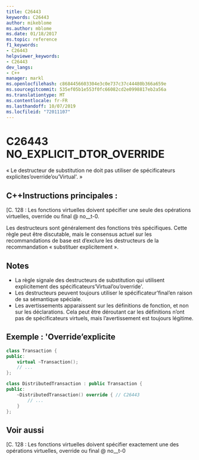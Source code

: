 ```yaml
---
title: C26443
keywords: C26443
author: mikeblome
ms.author: mblome
ms.date: 01/18/2017
ms.topic: reference
f1_keywords:
- C26443
helpviewer_keywords:
- C26443
dev_langs:
- C++
manager: markl
ms.openlocfilehash: c8684456603304e3c0e737c37c44480b366a659e
ms.sourcegitcommit: 535ef05b1e553f0fc66082cd2e0998817eb2a56a
ms.translationtype: MT
ms.contentlocale: fr-FR
ms.lasthandoff: 10/07/2019
ms.locfileid: "72011107"
---
```

# <a name="c26443-no_explicit_dtor_override"></a>C26443 NO_EXPLICIT_DTOR_OVERRIDE

« Le destructeur de substitution ne doit pas utiliser de spécificateurs explicites’override’ou’Virtual'. »

## <a name="c-core-guidelines"></a>C++Instructions principales :

[C. 128 : Les fonctions virtuelles doivent spécifier une seule des opérations virtuelles, override ou final @ no__t-0.

Les destructeurs sont généralement des fonctions très spécifiques. Cette règle peut être discutable, mais le consensus actuel sur les recommandations de base est d’exclure les destructeurs de la recommandation « substituer explicitement ».

## <a name="notes"></a>Notes

- La règle signale des destructeurs de substitution qui utilisent explicitement des spécificateurs’Virtual’ou’override'.
- Les destructeurs peuvent toujours utiliser le spécificateur’final’en raison de sa sémantique spéciale.
- Les avertissements apparaissent sur les définitions de fonction, et non sur les déclarations. Cela peut être déroutant car les définitions n’ont pas de spécificateurs virtuels, mais l’avertissement est toujours légitime.

## <a name="example-explicit-override"></a>Exemple : 'Override’explicite

```cpp
class Transaction {
public:
    virtual ~Transaction();
    // ...
};

class DistributedTransaction : public Transaction {
public:
    ~DistributedTransaction() override { // C26443
        // ...
    }
};
```

## <a name="see-also"></a>Voir aussi

[C. 128 : Les fonctions virtuelles doivent spécifier exactement une des opérations virtuelles, override ou final @ no__t-0